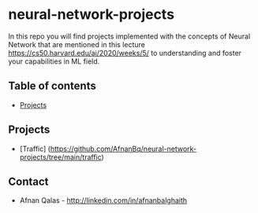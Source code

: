 # neural-network-projects
In this repo you will find projects implemented with the concepts of Neural Network that are mentioned in this lecture https://cs50.harvard.edu/ai/2020/weeks/5/ to understanding and foster your capabilities in ML field.

## Table of contents
* [Projects](#projects)

## Projects
* [Traffic] (https://github.com/AfnanBq/neural-network-projects/tree/main/traffic)


## Contact
* Afnan Qalas - http://linkedin.com/in/afnanbalghaith 

